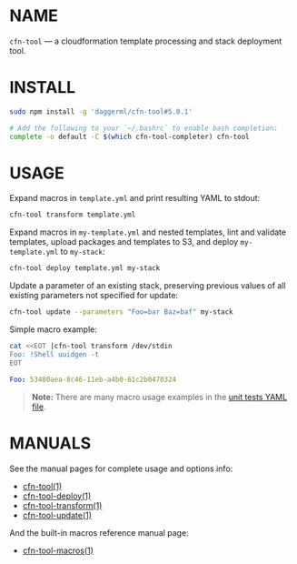 <!-- vim: set ft=markdown: -->
# NAME

`cfn-tool` &mdash; a cloudformation template processing and stack deployment tool.

# INSTALL

```bash
sudo npm install -g 'daggerml/cfn-tool#5.0.1'
```

```bash
# Add the following to your `~/.bashrc` to enable bash completion:
complete -o default -C $(which cfn-tool-completer) cfn-tool
```

# USAGE

Expand macros in `template.yml` and print resulting YAML to stdout:

```bash
cfn-tool transform template.yml
```

Expand macros in `my-template.yml` and nested templates, lint and validate
templates, upload packages and templates to S3, and deploy `my-template.yml`
to `my-stack`:

```bash
cfn-tool deploy template.yml my-stack
```

Update a parameter of an existing stack, preserving previous values of all
existing parameters not specified for update:

```bash
cfn-tool update --parameters "Foo=bar Baz=baf" my-stack
```

Simple macro example:

```bash
cat <<EOT |cfn-tool transform /dev/stdin
Foo: !Shell uuidgen -t
EOT
```
```yaml
Foo: 53480aea-8c46-11eb-a4b0-61c2b0470324
```

> **Note:** There are many macro usage examples in the [unit tests YAML file][6].

# MANUALS

See the manual pages for complete usage and options info:

* [cfn-tool(1)][1]
* [cfn-tool-deploy(1)][2]
* [cfn-tool-transform(1)][3]
* [cfn-tool-update(1)][4]

And the built-in macros reference manual page:

* [cfn-tool-macros(1)][5]

[1]: http://htmlpreview.github.io/?https://github.com/daggerml/cfn-tool/blob/5.0.1/man/cfn-tool.html
[2]: http://htmlpreview.github.io/?https://github.com/daggerml/cfn-tool/blob/5.0.1/man/cfn-tool-deploy.html
[3]: http://htmlpreview.github.io/?https://github.com/daggerml/cfn-tool/blob/5.0.1/man/cfn-tool-transform.html
[4]: http://htmlpreview.github.io/?https://github.com/daggerml/cfn-tool/blob/5.0.1/man/cfn-tool-update.html
[5]: http://htmlpreview.github.io/?https://github.com/daggerml/cfn-tool/blob/5.0.1/man/cfn-tool-macros.html
[6]: https://github.com/daggerml/cfn-tool/blob/5.0.1/test/macro.tests.yml

